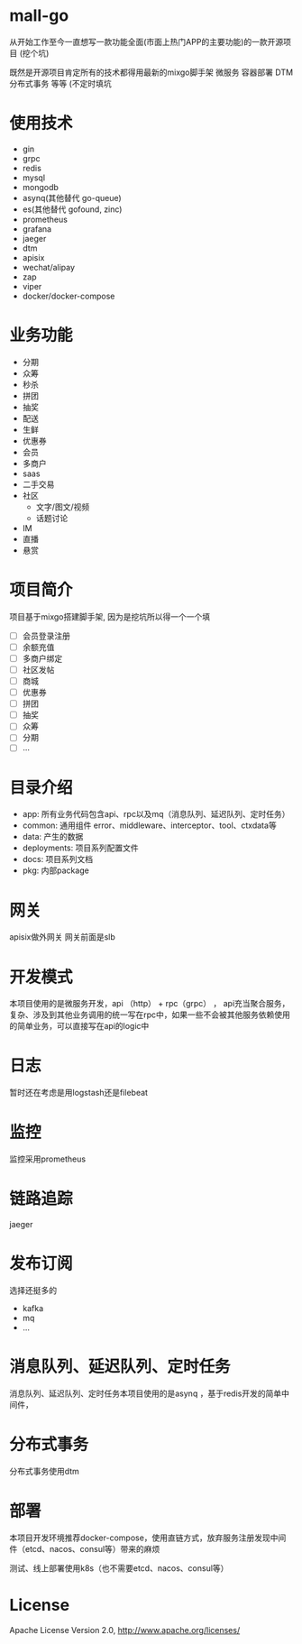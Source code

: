 # mall-go

从开始工作至今一直想写一款功能全面(市面上热门APP的主要功能)的一款开源项目 (挖个坑)

既然是开源项目肯定所有的技术都得用最新的mixgo脚手架 微服务 容器部署 DTM分布式事务 等等 (不定时填坑
# 使用技术
- gin
- grpc
- redis
- mysql
- mongodb
- asynq(其他替代 go-queue)
- es(其他替代 gofound, zinc)
- prometheus
- grafana
- jaeger
- dtm
- apisix
- wechat/alipay
- zap
- viper
- docker/docker-compose

# 业务功能
- 分期
- 众筹
- 秒杀
- 拼团
- 抽奖
- 配送
- 生鲜
- 优惠券
- 会员
- 多商户
- saas
- 二手交易
- 社区
  - 文字/图文/视频
  - 话题讨论
- IM
- 直播
- 悬赏

# 项目简介
项目基于mixgo搭建脚手架, 因为是挖坑所以得一个一个填
- [ ] 会员登录注册
- [ ] 余额充值
- [ ] 多商户绑定
- [ ] 社区发帖
- [ ] 商城
- [ ] 优惠券
- [ ] 拼团
- [ ] 抽奖
- [ ] 众筹
- [ ] 分期
- [ ] ...

# 目录介绍

- app:  所有业务代码包含api、rpc以及mq（消息队列、延迟队列、定时任务）
- common: 通用组件 error、middleware、interceptor、tool、ctxdata等
- data: 产生的数据
- deployments: 项目系列配置文件
- docs: 项目系列文档
- pkg: 内部package

# 网关
apisix做外网关 网关前面是slb

# 开发模式
本项目使用的是微服务开发，api （http） + rpc（grpc） ， api充当聚合服务，复杂、涉及到其他业务调用的统一写在rpc中，如果一些不会被其他服务依赖使用的简单业务，可以直接写在api的logic中
# 日志
暂时还在考虑是用logstash还是filebeat
# 监控
监控采用prometheus
# 链路追踪
jaeger
# 发布订阅
选择还挺多的 
- kafka 
- mq
- ...
# 消息队列、延迟队列、定时任务
消息队列、延迟队列、定时任务本项目使用的是asynq ，基于redis开发的简单中间件，
# 分布式事务
分布式事务使用dtm
# 部署
本项目开发环境推荐docker-compose，使用直链方式，放弃服务注册发现中间件（etcd、nacos、consul等）带来的麻烦

测试、线上部署使用k8s（也不需要etcd、nacos、consul等）
# License
Apache License Version 2.0, http://www.apache.org/licenses/